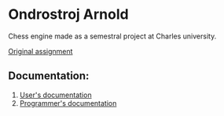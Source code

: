 # Ondrostroj Arnold
Chess engine made as a semestral project at Charles university.

[Original assignment](https://drive.google.com/file/d/1AsQQvh5t-MES-9xiLj4_3fJPHN_6GKuU/view?usp=sharing)
## Documentation:
1. [User's documentation](https://drive.google.com/file/d/11UOVPP4wITxLr5DHs6_9lBtKEwc4bM_2/view?usp=sharing)
2. [Programmer's documentation](https://drive.google.com/file/d/1uGbn7bK8552epK2rfZ4EhrmOm_di11m8/view?usp=sharing)
